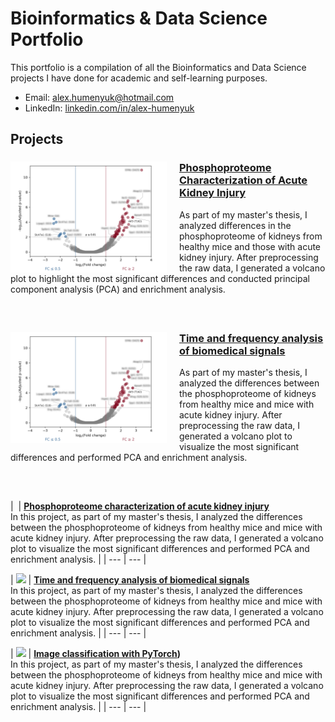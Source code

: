 # Bioinformatics & Data Science Portfolio
This portfolio is a compilation of all the Bioinformatics and Data Science projects I have done for academic and self-learning purposes.
- Email: [alex.humenyuk@hotmail.com](mailto:alex.humenyuk@hotmail.com)
- LinkedIn: [linkedin.com/in/alex-humenyuk](www.linkedin.com/in/alex-humenyuk)

## Projects
<div>
  <a href="https://github.com/alexhumenyuk/Masters-Thesis-proteomics-AKI" target="_blank" rel="noopener noreferrer">
    <img 
      src="/volcano_plot_0_blurred_labels.png" 
      align="left" 
      width="250"
      style="margin-right: 20px;"
      />
    </a>
  <h3><a href="https://github.com/alexhumenyuk/Masters-Thesis-proteomics-AKI">Phosphoproteome Characterization of Acute Kidney Injury</a></h3>
  <p>
    As part of my master's thesis, I analyzed differences in the phosphoproteome of kidneys from healthy mice and those with acute kidney injury. After preprocessing the raw data, I generated a volcano plot to highlight the most significant differences and conducted principal component analysis (PCA) and enrichment analysis.
  </p>
  <br style="clear: both;" />
</div>

## 

<div>
  <a href="https://github.com/username/repo](https://github.com/alexhumenyuk/Masters-Thesis-proteomics-AKI" target="_blank" rel="noopener noreferrer">
    <img 
      src="/volcano_plot_0_blurred_labels.png" 
      align="left" 
      width="250"
      style="margin-right: 20px;"
      />
    </a>
  <h3><a href="https://github.com/alexhumenyuk/Masters-Thesis-proteomics-AKI">Time and frequency analysis of biomedical signals</a></h3>
  <p>
    As part of my master's thesis, I analyzed the differences between the phosphoproteome of kidneys from healthy mice and mice with acute kidney injury. After preprocessing the raw data, I generated a volcano plot to visualize the most significant differences and performed PCA and enrichment analysis.
  </p>
  <br style="clear: both;" />
</div>

## 

| <img src="" width="250"/> | **[Phosphoproteome characterization of acute kidney injury](https://github.com/alexhumenyuk/Masters-Thesis-proteomics-AKI)**<br/>
In this project, as part of my master's thesis, I analyzed the differences between the phosphoproteome of kidneys from healthy mice and mice with acute kidney injury. After preprocessing the raw data, I generated a volcano plot to visualize the most significant differences and performed PCA and enrichment analysis. |
| --- | --- |

| <img src="AÑADIR PATH DE IMAGEN QUE SUBA" width="250"/> | **[Time and frequency analysis of biomedical signals]()**<br/>
In this project, as part of my master's thesis, I analyzed the differences between the phosphoproteome of kidneys from healthy mice and mice with acute kidney injury. After preprocessing the raw data, I generated a volcano plot to visualize the most significant differences and performed PCA and enrichment analysis. |
| --- | --- |

| <img src="AÑADIR PATH DE IMAGEN QUE SUBA" width="250"/> | **[Image classification with PyTorch](https://github.com/alexhumenyuk/AI-projects/tree/main/CIFAR10%20PyTorch%20project))**<br/>
In this project, as part of my master's thesis, I analyzed the differences between the phosphoproteome of kidneys from healthy mice and mice with acute kidney injury. After preprocessing the raw data, I generated a volcano plot to visualize the most significant differences and performed PCA and enrichment analysis. |
| --- | --- |
